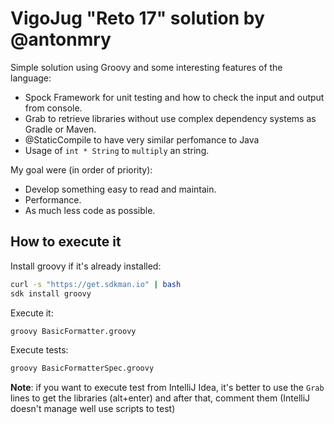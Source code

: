 # VigoJug "Reto 17" solution by @antonmry

Simple solution using Groovy and some interesting features of the language:

- Spock Framework for unit testing and how to check the input and output from console.
- Grab to retrieve libraries without use complex dependency systems as Gradle or Maven.
- @StaticCompile to have very similar perfomance to Java
- Usage of `int * String` to `multiply` an string. 

My goal were (in order of priority):

* Develop something easy to read and maintain.
* Performance.
* As much less code as possible.

## How to execute it

Install groovy if it's already installed: 

```bash
curl -s "https://get.sdkman.io" | bash
sdk install groovy
```

Execute it:

```bash
groovy BasicFormatter.groovy
```

Execute tests:

```bash
groovy BasicFormatterSpec.groovy
```

**Note**: if you want to execute test from IntelliJ Idea, it's better to use the `Grab` lines to get the libraries (alt+enter) and after that, comment them (IntelliJ doesn't manage well use scripts to test) 
